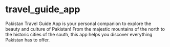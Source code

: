 # travel_guide_app
Pakistan Travel Guide App is your personal companion to explore the beauty and culture of Pakistan! From the majestic mountains of the north to the historic cities of the south, this app helps you discover everything Pakistan has to offer.
